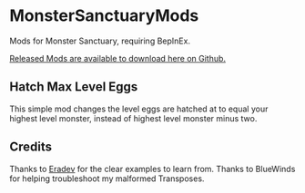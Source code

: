 # MonsterSanctuaryMods
Mods for Monster Sanctuary, requiring BepInEx.

[Released Mods are available to download here on Github.](https://github.com/Wulfbanes/MonsterSanctuaryMods/releases)

## Hatch Max Level Eggs
This simple mod changes the level eggs are hatched at to equal your highest level monster, instead of highest level monster minus two.

## Credits
Thanks to [Eradev](https://github.com/Eradev/MonsterSanctuaryMods) for the clear examples to learn from.
Thanks to BlueWinds for helping troubleshoot my malformed Transposes.